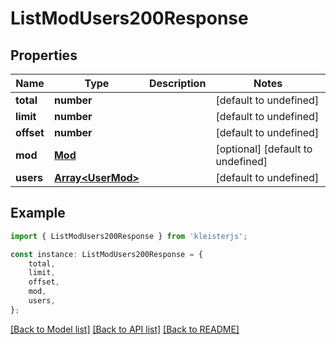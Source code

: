 # ListModUsers200Response


## Properties

Name | Type | Description | Notes
------------ | ------------- | ------------- | -------------
**total** | **number** |  | [default to undefined]
**limit** | **number** |  | [default to undefined]
**offset** | **number** |  | [default to undefined]
**mod** | [**Mod**](Mod.md) |  | [optional] [default to undefined]
**users** | [**Array&lt;UserMod&gt;**](UserMod.md) |  | [default to undefined]

## Example

```typescript
import { ListModUsers200Response } from 'kleisterjs';

const instance: ListModUsers200Response = {
    total,
    limit,
    offset,
    mod,
    users,
};
```

[[Back to Model list]](../README.md#documentation-for-models) [[Back to API list]](../README.md#documentation-for-api-endpoints) [[Back to README]](../README.md)
